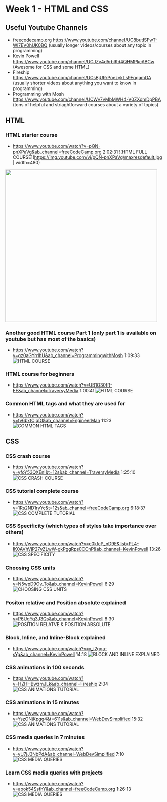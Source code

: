 # Week 1 - HTML and CSS

## Useful Youtube Channels
- freecodecamp.org https://www.youtube.com/channel/UC8butISFwT-Wl7EV0hUK0BQ (usually longer videos/courses about any topic in programming)
- Kevin Powell https://www.youtube.com/channel/UCJZv4d5rbIKd4QHMPkcABCw (Awesome for CSS and some HTML)
- Fireship https://www.youtube.com/channel/UCsBjURrPoezykLs9EqgamOA (usually shorter videos about anything you want to know in programming)
- Programming with Mosh https://www.youtube.com/channel/UCWv7vMbMWH4-V0ZXdmDpPBA (tons of helpful and striaghtforward courses about a variety of topics)


## HTML

### HTML starter course
- https://www.youtube.com/watch?v=pQN-pnXPaVg&ab_channel=freeCodeCamp.org 2:02:31
![HTML FULL COURSE](https://img.youtube.com/vi/pQN-pnXPaVg/maxresdefault.jpg | width=480)
<img src="https://img.youtube.com/vi/pQN-pnXPaVg/maxresdefault.jpg" width=480>

### Another good HTML course Part 1 (only part 1 is available on youtube but has most of the basics)
- https://www.youtube.com/watch?v=qz0aGYrrlhU&ab_channel=ProgrammingwithMosh 1:09:33
![HTML COURSE](https://img.youtube.com/vi/qz0aGYrrlhU/maxresdefault.jpg)

### HTML course for beginners
- https://www.youtube.com/watch?v=UB1O30fR-EE&ab_channel=TraversyMedia 1:00:41
![HTML COURSE](https://img.youtube.com/vi/UB1O30fR-EE/maxresdefault.jpg)

### Common HTML tags and what they are used for
- https://www.youtube.com/watch?v=tv6bxtCjqDI&ab_channel=EngineerMan 11:23
![COMMON HTML TAGS](https://img.youtube.com/vi/tv6bxtCjqDI/maxresdefault.jpg)


## CSS

### CSS crash course
- https://www.youtube.com/watch?v=yfoY53QXEnI&t=12s&ab_channel=TraversyMedia 1:25:10
![CSS CRASH COURSE](https://img.youtube.com/vi/yfoY53QXEnI/maxresdefault.jpg)

### CSS tutorial complete course
- https://www.youtube.com/watch?v=1Rs2ND1ryYc&t=12s&ab_channel=freeCodeCamp.org 6:18:37
![CSS COMPLETE TUTORIAL](https://img.youtube.com/vi/1Rs2ND1ryYc/maxresdefault.jpg)

### CSS Specificity (which types of styles take importance over others)
- https://www.youtube.com/watch?v=c0kfcP_nD9E&list=PL4-IK0AVhVjP27yZLwW-gkPggRps0CCnP&ab_channel=KevinPowell 13:26
![CSS SPECIFICITY](https://img.youtube.com/vi/c0kfcP_nD9E/maxresdefault.jpg)

### Choosing CSS units
- https://www.youtube.com/watch?v=N5wpD9Ov_To&ab_channel=KevinPowell 6:29
![CHOOSING CSS UNITS](https://img.youtube.com/vi/N5wpD9Ov_To/maxresdefault.jpg)

### Positon relative and Position absolute explained
- https://www.youtube.com/watch?v=P6UgYq3J3Qs&ab_channel=KevinPowell 8:30
![POSITION RELATVE & POSITION ABSOLUTE](https://img.youtube.com/vi/P6UgYq3J3Qs/maxresdefault.jpg)

### Block, Inline, and Inline-Block explained
- https://www.youtube.com/watch?v=x_i2gga-sYg&ab_channel=KevinPowell 14:18
![BLOCK AND INLINE EXPLAINED](https://img.youtube.com/vi/x_i2gga-sYg/maxresdefault.jpg)

### CSS animations in 100 seconds 
- https://www.youtube.com/watch?v=HZHHBwzmJLk&ab_channel=Fireship 2:04
![CSS ANIMATIONS TUTORIAL](https://img.youtube.com/vi/HZHHBwzmJLk/maxresdefault.jpg)

### CSS animations in 15 minutes
- https://www.youtube.com/watch?v=YszONjKpgg4&t=611s&ab_channel=WebDevSimplified 15:32
![CSS ANIMATIONS TUTORIAL](https://img.youtube.com/vi/YszONjKpgg4/maxresdefault.jpg)

### CSS media queries in 7 minutes
- https://www.youtube.com/watch?v=yU7jJ3NbPdA&ab_channel=WebDevSimplified 7:10
![CSS MEDIA QUERIES](https://img.youtube.com/vi/yU7jJ3NbPdA/maxresdefault.jpg)

### Learn CSS media queries with projects
- https://www.youtube.com/watch?v=aook54SsfhY&ab_channel=freeCodeCamp.org 1:26:13 
![CSS MEDIA QUERIES](https://img.youtube.com/vi/aook54SsfhY/maxresdefault.jpg)

